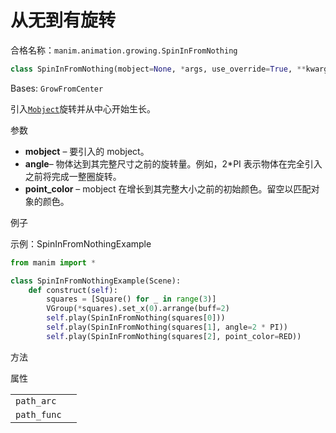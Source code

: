 # 从无到有旋转

合格名称：`manim.animation.growing.SpinInFromNothing`

```py
class SpinInFromNothing(mobject=None, *args, use_override=True, **kwargs)
```

Bases: `GrowFromCenter`

引入[`Mobject`]()旋转并从中心开始生长。

参数

- **mobject** – 要引入的 mobject。
- **angle**– 物体达到其完整尺寸之前的旋转量。例如，2\*PI 表示物体在完全引入之前将完成一整圈旋转。
- **point_color** – mobject 在增长到其完整大小之前的初始颜色。留空以匹配对象的颜色。


例子

示例：SpinInFromNothingExample 

```py
from manim import *

class SpinInFromNothingExample(Scene):
    def construct(self):
        squares = [Square() for _ in range(3)]
        VGroup(*squares).set_x(0).arrange(buff=2)
        self.play(SpinInFromNothing(squares[0]))
        self.play(SpinInFromNothing(squares[1], angle=2 * PI))
        self.play(SpinInFromNothing(squares[2], point_color=RED))
```

方法

属性

|||
|-|-|
`path_arc`|
`path_func`|
